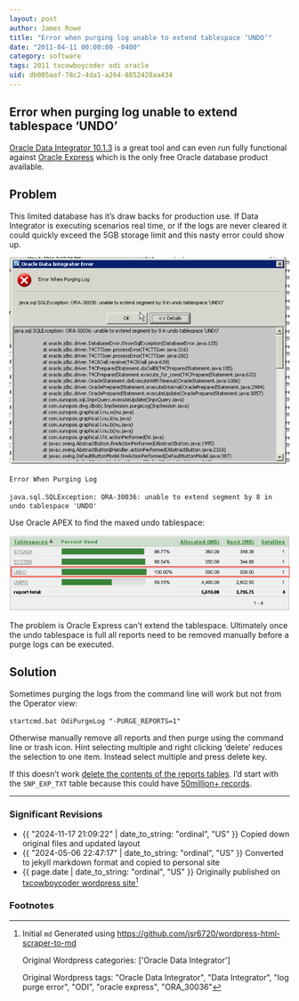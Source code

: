```yaml
---
layout: post
author: James Rowe
title: "Error when purging log unable to extend tablespace ‘UNDO’"
date: "2011-04-11 00:00:00 -0400"
category: software
tags: 2011 txcowboycoder odi oracle
uid: db005aaf-78c2-4da1-a264-8852428aa434
---
```


## Error when purging log unable to extend tablespace ‘UNDO’

[Oracle Data Integrator 10.1.3](http://www.oracle.com/technetwork/middleware/data-integrator/downloads/index.html) is a great tool and can even run fully functional against [Oracle Express](http://www.oracle.com/technetwork/database/express-edition/overview/index.html) which is the only free Oracle database product available.

## Problem

This limited database has it’s draw backs for production use. If Data Integrator is executing scenarios real time, or if the logs are never cleared it could quickly exceed the 5GB storage limit and this nasty error could show up.

<img src="/assets/posts-images/error-when-purging-log.png" alt="oracle java stack error" class="img-stylish"/>

```
Error When Purging Log

java.sql.SQLException: ORA-30036: unable to extend segment by 8 in undo tablespace 'UNDO'
```

Use Oracle APEX to find the maxed undo tablespace:

<img src="/assets/posts-images/maxed_undo_ts.png" alt="maxed undo tablespace" class="img-stylish"/>


The problem is Oracle Express can’t extend the tablespace. Ultimately once the undo tablespace is full all reports need to be removed manually before a purge logs can be executed.


## Solution

Sometimes purging the logs from the command line will work but not from the Operator view:

`startcmd.bat OdiPurgeLog "-PURGE_REPORTS=1"`

Otherwise manually remove all reports and then purge using the command line or trash icon. Hint selecting multiple and right clicking ‘delete’ reduces the selection to one item. Instead select multiple and press delete key.


If this doesn’t work [delete the contents of the reports tables](http://www.business-intelligence-quotient.com/?tag=oracle-data-integrator-purge-log). I’d start with the  `SNP_EXP_TXT` table because this could have [50million+ records](http://odiexperts.com/tag/purge-logs).

---

### Significant Revisions

- {{ "2024-11-17 21:09:22" | date_to_string: "ordinal", "US" }} Copied down original files and updated layout
- {{ "2024-05-06 22:47:17" | date_to_string: "ordinal", "US" }} Converted to jekyll markdown format and copied to personal site
- {{ page.date | date_to_string: "ordinal", "US" }} Originally published on [txcowboycoder wordpress site](https://txcowboycoder.wordpress.com/2011/04/11/error-when-purging-log-unable-to-extend-tablespace-undo/)[^draft]

### Footnotes

[^draft]: Initial `md` Generated using <https://github.com/jsr6720/wordpress-html-scraper-to-md>

    Original Wordpress categories: ['Oracle Data Integrator']

    Original Wordpress tags: "Oracle Data Integrator", "Data Integrator", "log purge error", "ODI", "oracle express", "ORA_30036"